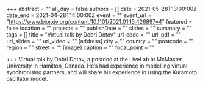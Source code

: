 +++
abstract = ""
all_day = false
authors = []
date = 2021-05-28T13:00:00Z
date_end = 2021-04-28T14:00:00Z
event = ""
event_url = "https://www.biorxiv.org/content/10.1101/2021.01.15.426897v4"
featured = false
location = ""
projects = ""
publishDate = ""
slides = ""
summary = ""
tags = []
title = "Virtual talk by Dobri Dotov"
url_code = ""
url_pdf = ""
url_slides = ""
url_video = ""
[address]
city = ""
country = ""
postcode = ""
region = ""
street = ""
[image]
caption = ""
focal_point = ""

+++
Virtual talk by Dobri Dotov, a postdoc at the LiveLab at McMaster University in Hamilton, Canada. He’s had experience in modelling virtual synchronising partners, and will share his experience in using the Kuramoto oscillator model.